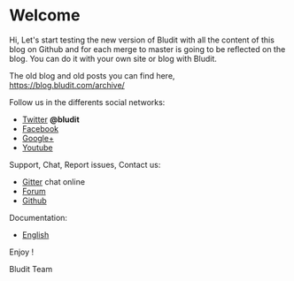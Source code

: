 # Welcome
<!-- Date: 2017-07-15 22:00:00 -->

Hi,
Let's start testing the new version of Bludit with all the content of this blog on Github and for each merge to master is going to be reflected on the blog. You can do it with your own site or blog with Bludit.

The old blog and old posts you can find here, https://blog.bludit.com/archive/

Follow us in the differents social networks:
* [Twitter](https://twitter.com/bludit) **@bludit**
* [Facebook](https://www.facebook.com/bluditcms)
* [Google+](https://plus.google.com/+Bluditcms)
* [Youtube](https://www.youtube.com/channel/UCuLu0Z_CHBsTiYTDz129x9Q)

Support, Chat, Report issues, Contact us:
* [Gitter](https://gitter.im/dignajar/bludit) chat online
* [Forum](https://forum.bludit.org)
* [Github](https://github.com/dignajar/bludit)

Documentation:
* [English](https://docs.bludit.com/en/)

Enjoy !

Bludit Team
